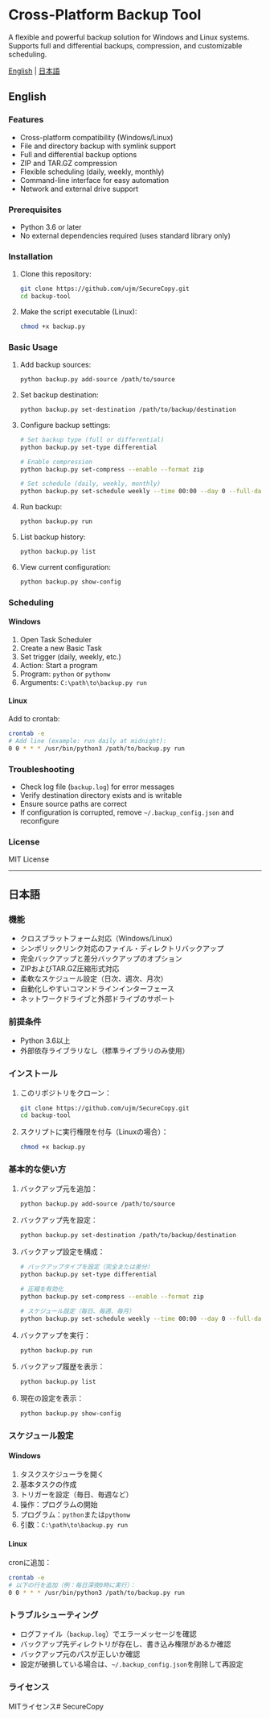 # Cross-Platform Backup Tool

A flexible and powerful backup solution for Windows and Linux systems. Supports full and differential backups, compression, and customizable scheduling.

[English](#english) | [日本語](#japanese)

<a id="english"></a>
## English

### Features
- Cross-platform compatibility (Windows/Linux)
- File and directory backup with symlink support
- Full and differential backup options
- ZIP and TAR.GZ compression
- Flexible scheduling (daily, weekly, monthly)
- Command-line interface for easy automation
- Network and external drive support

### Prerequisites
- Python 3.6 or later
- No external dependencies required (uses standard library only)

### Installation

1. Clone this repository:
   ```bash
   git clone https://github.com/ujm/SecureCopy.git
   cd backup-tool
   ```

2. Make the script executable (Linux):
   ```bash
   chmod +x backup.py
   ```

### Basic Usage

1. Add backup sources:
   ```bash
   python backup.py add-source /path/to/source
   ```

2. Set backup destination:
   ```bash
   python backup.py set-destination /path/to/backup/destination
   ```

3. Configure backup settings:
   ```bash
   # Set backup type (full or differential)
   python backup.py set-type differential

   # Enable compression
   python backup.py set-compress --enable --format zip

   # Set schedule (daily, weekly, monthly)
   python backup.py set-schedule weekly --time 00:00 --day 0 --full-day 0
   ```

4. Run backup:
   ```bash
   python backup.py run
   ```

5. List backup history:
   ```bash
   python backup.py list
   ```

6. View current configuration:
   ```bash
   python backup.py show-config
   ```

### Scheduling

#### Windows

1. Open Task Scheduler
2. Create a new Basic Task
3. Set trigger (daily, weekly, etc.)
4. Action: Start a program
5. Program: `python` or `pythonw`
6. Arguments: `C:\path\to\backup.py run`

#### Linux

Add to crontab:
```bash
crontab -e
# Add line (example: run daily at midnight):
0 0 * * * /usr/bin/python3 /path/to/backup.py run
```

### Troubleshooting

- Check log file (`backup.log`) for error messages
- Verify destination directory exists and is writable
- Ensure source paths are correct
- If configuration is corrupted, remove `~/.backup_config.json` and reconfigure

### License
MIT License

---

<a id="japanese"></a>
## 日本語

### 機能
- クロスプラットフォーム対応（Windows/Linux）
- シンボリックリンク対応のファイル・ディレクトリバックアップ
- 完全バックアップと差分バックアップのオプション
- ZIPおよびTAR.GZ圧縮形式対応
- 柔軟なスケジュール設定（日次、週次、月次）
- 自動化しやすいコマンドラインインターフェース
- ネットワークドライブと外部ドライブのサポート

### 前提条件
- Python 3.6以上
- 外部依存ライブラリなし（標準ライブラリのみ使用）

### インストール

1. このリポジトリをクローン：
   ```bash
   git clone https://github.com/ujm/SecureCopy.git
   cd backup-tool
   ```

2. スクリプトに実行権限を付与（Linuxの場合）：
   ```bash
   chmod +x backup.py
   ```

### 基本的な使い方

1. バックアップ元を追加：
   ```bash
   python backup.py add-source /path/to/source
   ```

2. バックアップ先を設定：
   ```bash
   python backup.py set-destination /path/to/backup/destination
   ```

3. バックアップ設定を構成：
   ```bash
   # バックアップタイプを設定（完全または差分）
   python backup.py set-type differential

   # 圧縮を有効化
   python backup.py set-compress --enable --format zip

   # スケジュール設定（毎日、毎週、毎月）
   python backup.py set-schedule weekly --time 00:00 --day 0 --full-day 0
   ```

4. バックアップを実行：
   ```bash
   python backup.py run
   ```

5. バックアップ履歴を表示：
   ```bash
   python backup.py list
   ```

6. 現在の設定を表示：
   ```bash
   python backup.py show-config
   ```

### スケジュール設定

#### Windows

1. タスクスケジューラを開く
2. 基本タスクの作成
3. トリガーを設定（毎日、毎週など）
4. 操作：プログラムの開始
5. プログラム：`python`または`pythonw`
6. 引数：`C:\path\to\backup.py run`

#### Linux

cronに追加：
```bash
crontab -e
# 以下の行を追加（例：毎日深夜0時に実行）：
0 0 * * * /usr/bin/python3 /path/to/backup.py run
```

### トラブルシューティング

- ログファイル（`backup.log`）でエラーメッセージを確認
- バックアップ先ディレクトリが存在し、書き込み権限があるか確認
- バックアップ元のパスが正しいか確認
- 設定が破損している場合は、`~/.backup_config.json`を削除して再設定

### ライセンス
MITライセンス# SecureCopy
